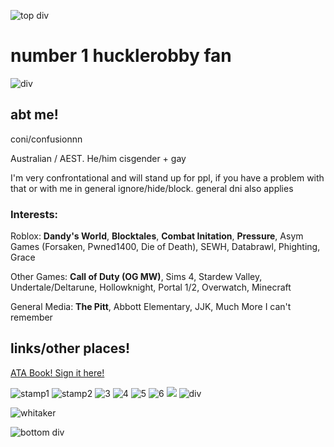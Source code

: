 ![top div](https://64.media.tumblr.com/7b0fd456cd4e2a5d45c01f65e3cd8edc/9f2599789edac1b9-c9/s1280x1920/80b6fc6d47bf2d70dce78aaf1387356b6998d48a.pnj)

# number 1 hucklerobby fan

![div](https://64.media.tumblr.com/00c0d597c774e27cc335278b13b8b916/9f2599789edac1b9-9f/s1280x1920/101afbced8c70ddd0ec8228a3276708d0901da24.pnj)


## abt me!
coni/confusionnn

Australian / AEST. 
He/him
cisgender + gay

I'm very confrontational and will stand up for ppl, if you have a problem with that or with me in general ignore/hide/block. general dni also applies

### Interests:

Roblox:
**Dandy's World**, **Blocktales**, **Combat Initation**, **Pressure**, Asym Games (Forsaken, Pwned1400, Die of Death), SEWH, Databrawl, Phighting, Grace

Other Games:
**Call of Duty (OG MW)**, Sims 4, Stardew Valley, Undertale/Deltarune, Hollowknight, Portal 1/2, Overwatch, Minecraft

General Media:
**The Pitt**, Abbott Elementary, JJK, Much More I can't remember

## links/other places!
[ATA Book! Sign it here!](https://confusionnn.atabook.org/)

![stamp1](https://nustuff.carrd.co/assets/images/gallery15/adaef9c8.png?v=0a15e1db) ![stamp2]() ![3]() ![4]() ![5]() ![6]() ![](7)
![div](https://64.media.tumblr.com/00c0d597c774e27cc335278b13b8b916/9f2599789edac1b9-9f/s1280x1920/101afbced8c70ddd0ec8228a3276708d0901da24.pnj)

![whitaker](https://i.pinimg.com/736x/c3/a3/ef/c3a3efa06e4cbff9c3be9ce5a92c87de.jpg)

![bottom div](https://64.media.tumblr.com/34bfce253921e8c8ee9323f6e0fae52e/9f2599789edac1b9-f7/s1280x1920/2d40a3cc976ba5b69cf2dd18bee7b72b6a1d2689.pnj)
